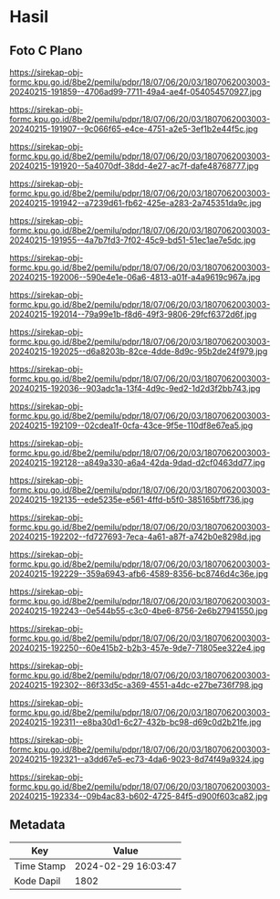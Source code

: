 # Hasil

## Foto C Plano

https://sirekap-obj-formc.kpu.go.id/8be2/pemilu/pdpr/18/07/06/20/03/1807062003003-20240215-191859--4706ad99-7711-49a4-ae4f-054054570927.jpg

https://sirekap-obj-formc.kpu.go.id/8be2/pemilu/pdpr/18/07/06/20/03/1807062003003-20240215-191907--9c066f65-e4ce-4751-a2e5-3ef1b2e44f5c.jpg

https://sirekap-obj-formc.kpu.go.id/8be2/pemilu/pdpr/18/07/06/20/03/1807062003003-20240215-191920--5a4070df-38dd-4e27-ac7f-dafe48768777.jpg

https://sirekap-obj-formc.kpu.go.id/8be2/pemilu/pdpr/18/07/06/20/03/1807062003003-20240215-191942--a7239d61-fb62-425e-a283-2a745351da9c.jpg

https://sirekap-obj-formc.kpu.go.id/8be2/pemilu/pdpr/18/07/06/20/03/1807062003003-20240215-191955--4a7b7fd3-7f02-45c9-bd51-51ec1ae7e5dc.jpg

https://sirekap-obj-formc.kpu.go.id/8be2/pemilu/pdpr/18/07/06/20/03/1807062003003-20240215-192006--590e4e1e-06a6-4813-a01f-a4a9619c967a.jpg

https://sirekap-obj-formc.kpu.go.id/8be2/pemilu/pdpr/18/07/06/20/03/1807062003003-20240215-192014--79a99e1b-f8d6-49f3-9806-29fcf6372d6f.jpg

https://sirekap-obj-formc.kpu.go.id/8be2/pemilu/pdpr/18/07/06/20/03/1807062003003-20240215-192025--d6a8203b-82ce-4dde-8d9c-95b2de24f979.jpg

https://sirekap-obj-formc.kpu.go.id/8be2/pemilu/pdpr/18/07/06/20/03/1807062003003-20240215-192036--903adc1a-13f4-4d9c-9ed2-1d2d3f2bb743.jpg

https://sirekap-obj-formc.kpu.go.id/8be2/pemilu/pdpr/18/07/06/20/03/1807062003003-20240215-192109--02cdea1f-0cfa-43ce-9f5e-110df8e67ea5.jpg

https://sirekap-obj-formc.kpu.go.id/8be2/pemilu/pdpr/18/07/06/20/03/1807062003003-20240215-192128--a849a330-a6a4-42da-9dad-d2cf0463dd77.jpg

https://sirekap-obj-formc.kpu.go.id/8be2/pemilu/pdpr/18/07/06/20/03/1807062003003-20240215-192135--ede5235e-e561-4ffd-b5f0-385165bff736.jpg

https://sirekap-obj-formc.kpu.go.id/8be2/pemilu/pdpr/18/07/06/20/03/1807062003003-20240215-192202--fd727693-7eca-4a61-a87f-a742b0e8298d.jpg

https://sirekap-obj-formc.kpu.go.id/8be2/pemilu/pdpr/18/07/06/20/03/1807062003003-20240215-192229--359a6943-afb6-4589-8356-bc8746d4c36e.jpg

https://sirekap-obj-formc.kpu.go.id/8be2/pemilu/pdpr/18/07/06/20/03/1807062003003-20240215-192243--0e544b55-c3c0-4be6-8756-2e6b27941550.jpg

https://sirekap-obj-formc.kpu.go.id/8be2/pemilu/pdpr/18/07/06/20/03/1807062003003-20240215-192250--60e415b2-b2b3-457e-9de7-71805ee322e4.jpg

https://sirekap-obj-formc.kpu.go.id/8be2/pemilu/pdpr/18/07/06/20/03/1807062003003-20240215-192302--86f33d5c-a369-4551-a4dc-e27be736f798.jpg

https://sirekap-obj-formc.kpu.go.id/8be2/pemilu/pdpr/18/07/06/20/03/1807062003003-20240215-192311--e8ba30d1-6c27-432b-bc98-d69c0d2b21fe.jpg

https://sirekap-obj-formc.kpu.go.id/8be2/pemilu/pdpr/18/07/06/20/03/1807062003003-20240215-192321--a3dd67e5-ec73-4da6-9023-8d74f49a9324.jpg

https://sirekap-obj-formc.kpu.go.id/8be2/pemilu/pdpr/18/07/06/20/03/1807062003003-20240215-192334--09b4ac83-b602-4725-84f5-d900f603ca82.jpg


## Metadata

| Key        | Value               |
| ---------- | ------------------- |
| Time Stamp | 2024-02-29 16:03:47 |
| Kode Dapil | 1802                |



